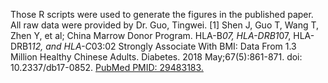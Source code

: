 Those R scripts were used to generate the figures in the published paper.
All raw data were provided by Dr. Guo, Tingwei.
[1] Shen J, Guo T, Wang T, Zhen Y, et al; China
Marrow Donor Program. HLA-B*07, HLA-DRB1*07, HLA-DRB1*12, and HLA-C*03:02
Strongly Associate With BMI: Data From 1.3 Million Healthy Chinese Adults.
Diabetes. 2018 May;67(5):861-871. doi: 10.2337/db17-0852. 
[PubMed PMID: 29483183.](https://www.ncbi.nlm.nih.gov/pubmed/29483183)